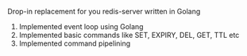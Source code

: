 Drop-in replacement for you redis-server written in Golang

1. Implemented event loop using Golang
2. Implemented basic commands like SET, EXPIRY, DEL, GET, TTL etc
3. Implemented command pipelining
